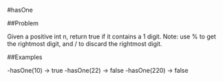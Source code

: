 #hasOne

##Problem


Given a positive int n, return true if it contains a 1 digit. Note: use % to get the rightmost digit, and / to discard the rightmost digit.

##Examples

-hasOne(10) → true
-hasOne(22) → false
-hasOne(220) → false